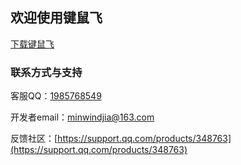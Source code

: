 ## 欢迎使用键鼠飞

[下载键鼠飞](https://github.com/JiaMinwei/KeyMouseFly/releases/download/v1.0.0/KeyMouseFly-1.0.0_setup.exe) 

### 联系方式与支持

客服QQ：[1985768549](tencent://message?v=3&amp;uin=1985768549&amp;site=qq&amp;menu=yes)

开发者email：[minwindjia@163.com](mailto://minwindjia@163.com)

反馈社区：[https://support.qq.com/products/348763](https://support.qq.com/products/348763)
